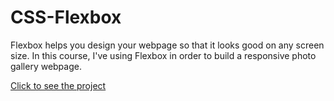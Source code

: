 # CSS-Flexbox
 Flexbox helps you design your webpage so that it looks good on any screen size.  In this course, I've using Flexbox in order to build a responsive photo gallery webpage.


<p><a href="https://jose-pinho.github.io/CSS-Flexbox/cat-photo-gallery.html">Click to see the project</a></p>